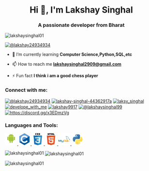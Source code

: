 <h1 align="center">Hi 👋, I'm Lakshay Singhal</h1>
<h3 align="center">A passionate developer from Bharat</h3>

<p align="left"> <img src="https://komarev.com/ghpvc/?username=lakshaysinghal01&label=Profile%20views&color=0e75b6&style=flat" alt="lakshaysinghal01" /> </p>

<p align="left"> <a href="https://twitter.com/@lakshay24934934" target="blank"><img src="https://img.shields.io/twitter/follow/@lakshay24934934?logo=twitter&style=for-the-badge" alt="@lakshay24934934" /></a> </p>

- 🌱 I’m currently learning **Computer Science,Python,SQL,etc**

- 📫 How to reach me **lakshaysinghal2909@gmail.com**

- ⚡ Fun fact **I think i am a good chess player**

<h3 align="left">Connect with me:</h3>
<p align="left">
<a href="https://twitter.com/@lakshay24934934" target="blank"><img align="center" src="https://raw.githubusercontent.com/rahuldkjain/github-profile-readme-generator/master/src/images/icons/Social/twitter.svg" alt="@lakshay24934934" height="30" width="40" /></a>
<a href="https://linkedin.com/in/lakshay-singhal-44362917a" target="blank"><img align="center" src="https://raw.githubusercontent.com/rahuldkjain/github-profile-readme-generator/master/src/images/icons/Social/linked-in-alt.svg" alt="lakshay-singhal-44362917a" height="30" width="40" /></a>
<a href="https://instagram.com/laksy_singhal" target="blank"><img align="center" src="https://raw.githubusercontent.com/rahuldkjain/github-profile-readme-generator/master/src/images/icons/Social/instagram.svg" alt="laksy_singhal" height="30" width="40" /></a>
<a href="https://www.youtube.com/c/develope_with_me" target="blank"><img align="center" src="https://raw.githubusercontent.com/rahuldkjain/github-profile-readme-generator/master/src/images/icons/Social/youtube.svg" alt="develope_with_me" height="30" width="40" /></a>
<a href="https://www.codechef.com/users/lakshay9917" target="blank"><img align="center" src="https://cdn.jsdelivr.net/npm/simple-icons@3.1.0/icons/codechef.svg" alt="lakshay9917" height="30" width="40" /></a>
<a href="https://www.hackerrank.com/@lakshaysinghal99" target="blank"><img align="center" src="https://raw.githubusercontent.com/rahuldkjain/github-profile-readme-generator/master/src/images/icons/Social/hackerrank.svg" alt="@lakshaysinghal99" height="30" width="40" /></a>
<a href="https://discord.gg/https://discord.gg/x3EDmzVg" target="blank"><img align="center" src="https://raw.githubusercontent.com/rahuldkjain/github-profile-readme-generator/master/src/images/icons/Social/discord.svg" alt="https://discord.gg/x3EDmzVg" height="30" width="40" /></a>
</p>

<h3 align="left">Languages and Tools:</h3>
<p align="left"> <a href="https://developer.android.com" target="_blank" rel="noreferrer"> <img src="https://raw.githubusercontent.com/devicons/devicon/master/icons/android/android-original-wordmark.svg" alt="android" width="40" height="40"/> </a> <a href="https://www.cprogramming.com/" target="_blank" rel="noreferrer"> <img src="https://raw.githubusercontent.com/devicons/devicon/master/icons/c/c-original.svg" alt="c" width="40" height="40"/> </a> <a href="https://www.w3schools.com/css/" target="_blank" rel="noreferrer"> <img src="https://raw.githubusercontent.com/devicons/devicon/master/icons/css3/css3-original-wordmark.svg" alt="css3" width="40" height="40"/> </a> <a href="https://www.w3.org/html/" target="_blank" rel="noreferrer"> <img src="https://raw.githubusercontent.com/devicons/devicon/master/icons/html5/html5-original-wordmark.svg" alt="html5" width="40" height="40"/> </a> <a href="https://www.mysql.com/" target="_blank" rel="noreferrer"> <img src="https://raw.githubusercontent.com/devicons/devicon/master/icons/mysql/mysql-original-wordmark.svg" alt="mysql" width="40" height="40"/> </a> <a href="https://www.python.org" target="_blank" rel="noreferrer"> <img src="https://raw.githubusercontent.com/devicons/devicon/master/icons/python/python-original.svg" alt="python" width="40" height="40"/> </a> </p>

<p><img align="left" src="https://github-readme-stats.vercel.app/api/top-langs?username=lakshaysinghal01&show_icons=true&locale=en&layout=compact" alt="lakshaysinghal01" /></p>

<p>&nbsp;<img align="center" src="https://github-readme-stats.vercel.app/api?username=lakshaysinghal01&show_icons=true&locale=en" alt="lakshaysinghal01" /></p>

<p><img align="center" src="https://github-readme-streak-stats.herokuapp.com/?user=lakshaysinghal01&" alt="lakshaysinghal01" /></p>
